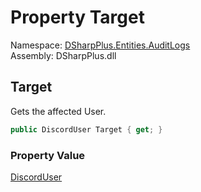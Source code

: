 # Property Target

Namespace: [DSharpPlus.Entities.AuditLogs](DSharpPlus.Entities.AuditLogs.md)  
Assembly: DSharpPlus.dll

## <a id="DSharpPlus_Entities_AuditLogs_DiscordAuditLogMessageEntry_Target"></a>Target

Gets the affected User.

```csharp
public DiscordUser Target { get; }
```

### Property Value

[DiscordUser](DSharpPlus.Entities.DiscordUser.md)

